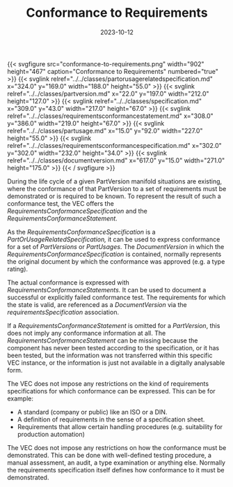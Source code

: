 ﻿---
title: Conformance to Requirements
toc: false
type: specs
layout: diagram
date: "2023-10-12"
draft: false
specification: VEC
version: 2.1.0
documentType: "Recommendation"
elementType: Diagram
classes:
  - PartOrUsageRelatedSpecification
  - PartVersion
  - Specification
  - RequirementsConformanceStatement
  - PartUsage
  - RequirementsConformanceSpecification
  - DocumentVersion
menu:
  VEC-2.1.0:    
    parent: general-component-data
    identifier: general-component-data/conformance-to-requirements
    weight: 1004007 

# Prev/next pager order (if `docs_section_pager` enabled in `params.toml`)
weight: 1004007
---
{{< svgfigure src="conformance-to-requirements.png" width="902" height="467" caption="Conformance to Requirements" numbered="true" >}}
  {{< svglink relref="../../classes/partorusagerelatedspecification.md" x="324.0" y="169.0" width="188.0" height="55.0" >}}
  {{< svglink relref="../../classes/partversion.md" x="22.0" y="197.0" width="212.0" height="127.0" >}}
  {{< svglink relref="../../classes/specification.md" x="309.0" y="43.0" width="217.0" height="67.0" >}}
  {{< svglink relref="../../classes/requirementsconformancestatement.md" x="308.0" y="386.0" width="219.0" height="67.0" >}}
  {{< svglink relref="../../classes/partusage.md" x="15.0" y="92.0" width="227.0" height="55.0" >}}
  {{< svglink relref="../../classes/requirementsconformancespecification.md" x="302.0" y="302.0" width="232.0" height="34.0" >}}
  {{< svglink relref="../../classes/documentversion.md" x="617.0" y="15.0" width="271.0" height="175.0" >}}
{{< / svgfigure >}}
<p> During the life cycle of a given PartVersion manifold situations are existing, where the conformance of that PartVersion to a set of requirements must be demonstrated or is required to be known. To represent the result of such a conformance test<i>, </i>the VEC offers the <i>RequirementsConformanceSpecification</i> and the <i>RequirementsConformanceStatement.</i>      </p>      <p> As the <i>RequirementsConformanceSpecification</i> is a <i>PartOrUsageRelatedSpecification,</i> it can be used to express conformance for a set of <i>PartVersions</i> or <i>PartUsages</i>. The <i>DocumentVersion </i>in which the <i>RequirementsConformanceSpecification </i>is contained, normally represents the original document by which the conformance was approved (e.g. a type rating).      </p>      <p> The actual conformance is expressed with <i>RequirementsConformanceStatements.</i> It can be used to document a successful or explicitly failed conformance test. The requirements for which the state is valid, are referenced as a <i>DocumentVersion</i> via the <i>requirementsSpecification</i> association.      </p>      <p> If a <i>RequirementsConformanceStatement</i> is omitted for a <i>PartVersion</i>, this does not imply any conformance information at all. The <i>RequirementsConformanceStatement</i> can be missing because the component has never been tested according to the specification, or it has been tested, but the information was not transferred within this specific VEC instance, or the information is just not available in a digitally analysable form.      </p>      <p> The VEC does not impose any restrictions on the kind of requirements specifications for which conformance can be expressed. This can be for example:      </p>      <ul>       <li> A standard (company or public) like an ISO&#160;or a DIN.        </li>       <li> A definition of requirements in the sense of a specification sheet.        </li>       <li> Requirements that allow certain handling procedures (e.g. suitability for production automation)        </li>     </ul>     <p> The VEC&#160;does not impose any restrictions on how the conformance must be demonstrated. This can be done with well-defined testing procedure, a manual assessment, an audit, a type examination or anything else. Normally the requirements specification itself defines how conformance to it must be demonstrated.      </p>